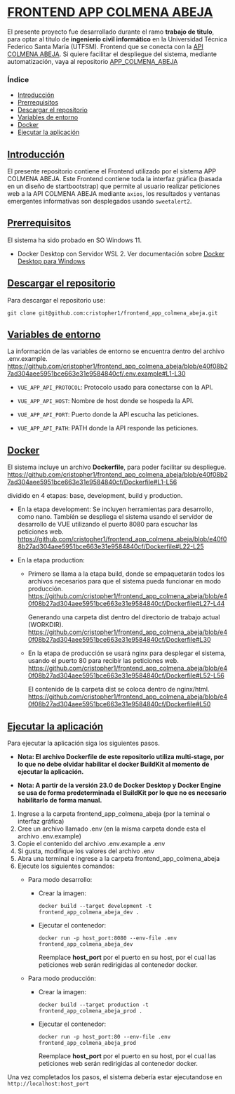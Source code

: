 # [FRONTEND APP COLMENA ABEJA](#indice)

El presente proyecto fue desarrollado durante el ramo **trabajo de titulo**, para optar al titulo de **ingenierío civil informático** en la Universidad Técnica
Federico Santa María (UTFSM). Frontend que se conecta con la [API COLMENA ABEJA](https://github.com/cristopher1/api_colmena_abeja). Si quiere facilitar el
despliegue del sistema, mediante automatización, vaya al repositorio [APP_COLMENA_ABEJA](https://github.com/cristopher1/app_colmena_abeja)

### <a id="indice"></a> Índice

* <a id="introduccion"></a>[Introducción](#Introducción)
* <a id="pre-rrequisitos"></a> [Prerrequisitos](#Prerrequisitos)
* <a id="descarga"></a> [Descargar el repositorio](#Descargar-el-repositorio)
* <a id="entorno"></a>[Variables de entorno](#Variables-de-entorno)
* <a id="dockerfile"></a>[Docker](#Docker)
* <a id="run"></a>[Ejecutar la aplicación](#Ejecutar-la-aplicación)

## <a id="Introducción"></a> [Introducción](#introduccion)

El presente repositorio contiene el Frontend utilizado por el sistema APP COLMENA ABEJA. Este Frontend contiene toda la interfaz gráfica
(basada en un diseño de startbootstrap) que permite al usuario realizar peticiones web a la API COLMENA ABEJA mediante `axios`, los resultados y ventanas emergentes informativas son desplegados usando `sweetalert2`.

## <a id="Prerrequisitos"></a> [Prerrequisitos](#pre-rrequisitos)

El sistema ha sido probado en SO Windows 11.

* Docker Desktop con Servidor WSL 2. Ver documentación sobre [Docker Desktop para Windows](https://docs.docker.com/desktop/install/windows-install/)

## <a id="Descargar-el-repositorio"></a> [Descargar el repositorio](#descarga)

Para descargar el repositorio use:

```console
git clone git@github.com:cristopher1/frontend_app_colmena_abeja.git
```

## <a id="Variables-de-entorno"></a> [Variables de entorno](#entorno)

La información de las variables de entorno se encuentra dentro del archivo .env.example.
https://github.com/cristopher1/frontend_app_colmena_abeja/blob/e40f08b27ad304aee5951bce663e31e9584840cf/.env.example#L1-L30

* ```VUE_APP_API_PROTOCOL```: Protocolo usado para conectarse con la API.
  
* ```VUE_APP_API_HOST```: Nombre de host donde se hospeda la API.
  
* ```VUE_APP_API_PORT```: Puerto donde la API escucha las peticiones.
  
* ```VUE_APP_API_PATH```: PATH donde la API responde las peticiones.

## <a id="Docker"></a> [Docker](#dockerfile)

El sistema incluye un archivo **Dockerfile**, para poder facilitar su despliegue.
https://github.com/cristopher1/frontend_app_colmena_abeja/blob/e40f08b27ad304aee5951bce663e31e9584840cf/Dockerfile#L1-L56

dividido en 4 etapas: base, development, build y production.

* En la etapa development: Se incluyen herramientas para desarrollo, como nano. Tambíén se despliega el sistema usando el servidor de desarrollo de VUE
utilizando el puerto 8080 para escuchar las peticiones web.
https://github.com/cristopher1/frontend_app_colmena_abeja/blob/e40f08b27ad304aee5951bce663e31e9584840cf/Dockerfile#L22-L25

* En la etapa production:
  * Primero se llama a la etapa build, donde se empaquetarán todos los archivos necesarios para que el sistema pueda funcionar en modo producción.  
    https://github.com/cristopher1/frontend_app_colmena_abeja/blob/e40f08b27ad304aee5951bce663e31e9584840cf/Dockerfile#L27-L44
    
    Generando una carpeta dist dentro del directorio de trabajo actual (WORKDIR). 
    https://github.com/cristopher1/frontend_app_colmena_abeja/blob/e40f08b27ad304aee5951bce663e31e9584840cf/Dockerfile#L30
    
  * En la etapa de producción se usará nginx para desplegar el sistema, usando el puerto 80 para recibir las peticiones web.
    https://github.com/cristopher1/frontend_app_colmena_abeja/blob/e40f08b27ad304aee5951bce663e31e9584840cf/Dockerfile#L52-L56
    
    El contenido de la carpeta dist se coloca dentro de nginx/html.
    https://github.com/cristopher1/frontend_app_colmena_abeja/blob/e40f08b27ad304aee5951bce663e31e9584840cf/Dockerfile#L50

## <a id="Ejecutar-la-aplicación"></a> [Ejecutar la aplicación](#run)

Para ejecutar la aplicación siga los siguientes pasos.

* **Nota: El archivo Dockerfile de este repositorio utiliza multi-stage, por lo que no debe olvidar habilitar el docker BuildKit al momento de**
**ejecutar la aplicación.**

* **Nota: A partir de la versión 23.0 de Docker Desktop y Docker Engine se usa de forma predeterminada el BuildKit por lo que no es necesario habilitarlo**
**de forma manual.**

1. Ingrese a la carpeta frontend_app_colmena_abeja (por la teminal o interfaz gráfica)
2. Cree un archivo llamado .env (en la misma carpeta donde esta el archivo .env.example)
3. Copie el contenido del archivo .env.example a .env
4. Si gusta, modifique los valores del archivo .env
6. Abra una terminal e ingrese a la carpeta frontend_app_colmena_abeja
8. Ejecute los siguientes comandos:
   * Para modo desarrollo:
     * Crear la imagen:
       ```console
       docker build --target development -t frontend_app_colmena_abeja_dev .
       ```
     * Ejecutar el contenedor:
       ```console
       docker run -p host_port:8080 --env-file .env frontend_app_colmena_abeja_dev
       ```
       Reemplace **host_port** por el puerto en su host, por el cual las peticiones web serán redirigidas al contenedor docker.
       
   * Para modo producción:
     * Crear la imagen:
       ```console
       docker build --target production -t frontend_app_colmena_abeja_prod .
       ```
     * Ejecutar el contenedor:
       ```console
       docker run -p host_port:80 --env-file .env frontend_app_colmena_abeja_prod
       ```
       Reemplace **host_port** por el puerto en su host, por el cual las peticiones web serán redirigidas al contenedor docker.

Una vez completados los pasos, el sistema debería estar ejecutandose en `http://localhost:host_port`
